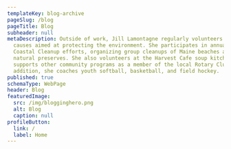 ```yaml
---
templateKey: blog-archive
pageSlug: /blog
pageTitle: Blog
subheader: null
metaDescription: Outside of work, Jill Lamontagne regularly volunteers for
  causes aimed at protecting the environment. She participates in annual Maine
  Coastal Cleanup efforts, organizing group cleanups of Maine beaches and
  natural preserves. She also volunteers at the Harvest Cafe soup kitchen and
  supports other community programs as a member of the local Rotary Club. In
  addition, she coaches youth softball, basketball, and field hockey.
published: true
schemaType: WebPage
header: Blog
featuredImage:
  src: /img/blogginghero.png
  alt: Blog
  caption: null
profileButton:
  link: /
  label: Home
---
```

